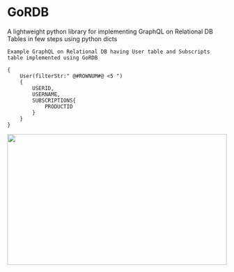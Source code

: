 # GoRDB
A lightweight python library for implementing GraphQL on Relational DB Tables in few steps using python dicts

```
Example GraphQL on Relational DB having User table and Subscripts table implemented using GoRDB

{
    User(filterStr:" @#ROWNUM#@ <5 ")
    {
        USERID,
        USERNAME,
        SUBSCRIPTIONS{
            PRODUCTID
        }
    }
}
```

<img src="https://user-images.githubusercontent.com/15811701/137274030-0b3b2bc6-f928-4d61-866f-c5dfd7488960.PNG" width="100%" height="300px"/>

